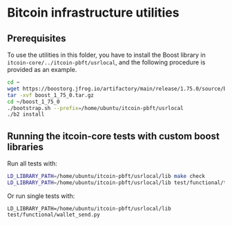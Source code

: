 # Bitcoin infrastructure utilities

## Prerequisites

To use the utilities in this folder, you have to install the Boost library in `itcoin-core/../itcoin-pbft/usrlocal`, and the following procedure is provided as an example.

```bash
cd ~
wget https://boostorg.jfrog.io/artifactory/main/release/1.75.0/source/boost_1_75_0.tar.gz
tar -xvf boost_1_75_0.tar.gz
cd ~/boost_1_75_0
./bootstrap.sh --prefix=/home/ubuntu/itcoin-pbft/usrlocal
./b2 install
```

## Running the itcoin-core tests with custom boost libraries

Run all tests with:

```bash
LD_LIBRARY_PATH=/home/ubuntu/itcoin-pbft/usrlocal/lib make check
LD_LIBRARY_PATH=/home/ubuntu/itcoin-pbft/usrlocal/lib test/functional/test_runner.py > $HOME/itcoin-draft-notes/`date +%Y%m%d%H%M%S`_test_runner_py_results.log 2>&1
```

Or run single tests with:

```
LD_LIBRARY_PATH=/home/ubuntu/itcoin-pbft/usrlocal/lib test/functional/wallet_send.py
```
